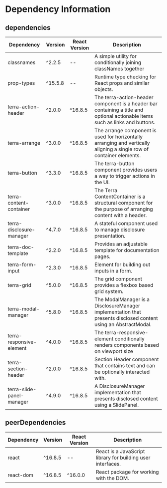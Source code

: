 # Dependency Information

## dependencies
| Dependency | Version | React Version | Description |
|-|-|-|-|
| classnames | ^2.2.5 | -- | A simple utility for conditionally joining classNames together |
| prop-types | ^15.5.8 | -- | Runtime type checking for React props and similar objects. |
| terra-action-header | ^2.0.0 | ^16.8.5 | The terra-action-header component is a header bar containing a title and optional actionable items such as links and buttons. |
| terra-arrange | ^3.0.0 | ^16.8.5 | The arrange component is used for horizontally arranging and vertically aligning a single row of container elements. |
| terra-button | ^3.3.0 | ^16.8.5 | The terra-button component provides users a way to trigger actions in the UI. |
| terra-content-container | ^3.0.0 | ^16.8.5 | The Terra ContentContainer is a structural component for the purpose of arranging content with a header. |
| terra-disclosure-manager | ^4.7.0 | ^16.8.5 | A stateful component used to manage disclosure presentation. |
| terra-doc-template | ^2.2.0 | ^16.8.5 | Provides an adjustable template for documentation pages. |
| terra-form-input | ^2.3.0 | ^16.8.5 | Element for building out inputs in a form. |
| terra-grid | ^5.0.0 | ^16.8.5 | The grid component provides a flexbox based grid system. |
| terra-modal-manager | ^5.8.0 | ^16.8.5 | The ModalManager is a DisclosureManager implementation that presents disclosed content using an AbstractModal. |
| terra-responsive-element | ^4.0.0 | ^16.8.5 | The terra-responsive-element conditionally renders components based on viewport size |
| terra-section-header | ^2.0.0 | ^16.8.5 | Section Header component that contains text and can be optionally interacted with. |
| terra-slide-panel-manager | ^4.9.0 | ^16.8.5 | A DisclosureManager implementation that presents disclosed content using a SlidePanel. |

## peerDependencies
| Dependency | Version | React Version | Description |
|-|-|-|-|
| react | ^16.8.5 | -- | React is a JavaScript library for building user interfaces. |
| react-dom | ^16.8.5 | ^16.0.0 | React package for working with the DOM. |
